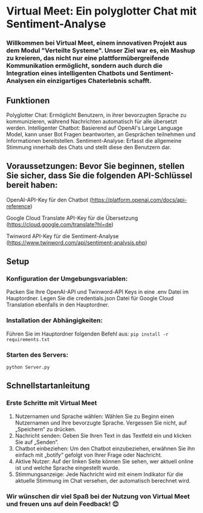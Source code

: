 # Virtual Meet: Ein polyglotter Chat mit Sentiment-Analyse
### Willkommen bei Virtual Meet, einem innovativen Projekt aus dem Modul "Verteilte Systeme". Unser Ziel war es, ein Mashup zu kreieren, das nicht nur eine plattformübergreifende Kommunikation ermöglicht, sondern auch durch die Integration eines intelligenten Chatbots und Sentiment-Analysen ein einzigartiges Chaterlebnis schafft.

## Funktionen
 Polyglotter Chat: Ermöglicht Benutzern, in ihrer bevorzugten Sprache zu kommunizieren, während Nachrichten automatisch für alle übersetzt werden.
 Intelligenter Chatbot: Basierend auf OpenAI's Large Language Model, kann unser Bot Fragen beantworten, an Gesprächen teilnehmen und Informationen bereitstellen.
 Sentiment-Analyse: Erfasst die allgemeine Stimmung innerhalb des Chats und stellt diese den Benutzern dar.
## Voraussetzungen: Bevor Sie beginnen, stellen Sie sicher, dass Sie die folgenden API-Schlüssel bereit haben:

OpenAI-API-Key für den Chatbot (https://platform.openai.com/docs/api-reference)

Google Cloud Translate API-Key für die Übersetzung (https://cloud.google.com/translate?hl=de)

Twinword API-Key für die Sentiment-Analyse (https://www.twinword.com/api/sentiment-analysis.php)
## Setup
### Konfiguration der Umgebungsvariablen:
Packen Sie Ihre OpenAI-API und Twinword-API Keys in eine .env Datei im Hauptordner.
Legen Sie die credentials.json Datei für Google Cloud Translation ebenfalls in den Hauptordner.

### Installation der Abhängigkeiten:
Führen Sie im Hauptordner folgenden Befehl aus:
```pip install -r requirements.txt```

### Starten des Servers:
```python Server.py```

## Schnellstartanleitung
### Erste Schritte mit Virtual Meet
1. Nutzernamen und Sprache wählen: Wählen Sie zu Beginn einen Nutzernamen und Ihre bevorzugte Sprache. Vergessen Sie nicht, auf „Speichern“ zu drücken.
2. Nachricht senden: Geben Sie Ihren Text in das Textfeld ein und klicken Sie auf „Senden“.
3. Chatbot einbeziehen: Um den Chatbot einzubeziehen, erwähnen Sie ihn einfach mit „botify“ gefolgt von Ihrer Frage oder Nachricht.
4. Aktive Nutzer: Auf der linken Seite können Sie sehen, wer aktuell online ist und welche Sprache eingestellt wurde.
5. Stimmungsanzeige: Jede Nachricht wird mit einem Indikator für die aktuelle Stimmung im Chat versehen, der automatisch berechnet wird.

### Wir wünschen dir viel Spaß bei der Nutzung von Virtual Meet und freuen uns auf dein Feedback! 😊 
